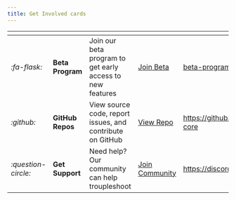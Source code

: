 ```yaml
---
title: Get Involved cards
---
```


<table data-view="cards">
	<thead>
		<tr>
			<th></th>
			<th></th>
			<th></th>
			<th></th>
			<th data-hidden data-card-target data-type="content-ref"></th>
		</tr>
	</thead>
	<tbody>
		<tr>
			<td>
				<i class="fa-flask">:fa-flask:</i>
			</td>
			<td>
				<strong>Beta Program</strong>
			</td>
			<td>Join our beta program to get early access to new features</td>
			<td>
				<a href="overview/beta-program.md" class="button primary">Join Beta</a>
			</td>
			<td>
				<a href="overview/beta-program.md">beta-program.md</a>
			</td>
		</tr>
		<tr>
			<td>
				<i class="fa-github">:github:</i>
			</td>
			<td>
				<strong>GitHub Repos</strong>
			</td>
			<td>View source code, report issues, and contribute on GitHub</td>
			<td>
				<a href="https://github.com/tetherto/wdk-core" class="button secondary">View Repo</a>
			</td>
			<td>
				<a href="https://github.com/tetherto/wdk-core">https://github.com/tetherto/wdk-core</a>
			</td>
		</tr>
		<tr>
			<td>
				<i class="fa-question-circle">:question-circle:</i>
			</td>
			<td>
				<strong>Get Support</strong>
			</td>
			<td>Need help? Our community can help troupleshoot</td>
			<td>
				<a href="https://discord.gg/JwAP7Dbz" class="button secondary">Join Community</a>
			</td>
			<td>
				<a href="https://discord.gg/JwAP7Dbz">https://discord.gg/JwAP7Dbz</a>
			</td>
		</tr>
	</tbody>
</table>
